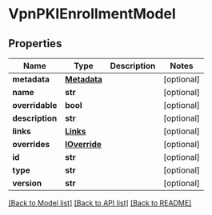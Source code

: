 # VpnPKIEnrollmentModel

## Properties
Name | Type | Description | Notes
------------ | ------------- | ------------- | -------------
**metadata** | [**Metadata**](Metadata.md) |  | [optional] 
**name** | **str** |  | [optional] 
**overridable** | **bool** |  | [optional] 
**description** | **str** |  | [optional] 
**links** | [**Links**](Links.md) |  | [optional] 
**overrides** | [**IOverride**](IOverride.md) |  | [optional] 
**id** | **str** |  | [optional] 
**type** | **str** |  | [optional] 
**version** | **str** |  | [optional] 

[[Back to Model list]](../README.md#documentation-for-models) [[Back to API list]](../README.md#documentation-for-api-endpoints) [[Back to README]](../README.md)


